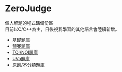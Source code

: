 # ZeroJudge
個人解題的程式碼備份區<br>
目前以C/C++為主，日後視我學習的其他語言會陸續新增。
<br>
<ul>
    <li><a href="https://github.com/TheoKlein/ZeroJudge/tree/master/基礎題庫">基礎題庫</a></li>
    <li><a href="https://github.com/TheoKlein/ZeroJudge/tree/master/競賽題庫">競賽題庫</a></li>
    <li><a href="https://github.com/TheoKlein/ZeroJudge/tree/master/TOI:NOI題庫">TOI/NOI題庫</a></li>
    <li><a href="https://github.com/TheoKlein/ZeroJudge/tree/master/UVa題庫">UVa題庫</a></li>
    <li><a href="https://github.com/TheoKlein/ZeroJudge/tree/master/原創:不分類題庫">原創/不分類題庫</a></li>
</ul>

